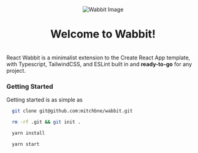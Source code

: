 <p align="center">
  <img src="https://i.ibb.co/GtnKZGp/wabbit.jpg" alt="Wabbit Image">
</p>
<h1 align="center">Welcome to Wabbit!</h1>
<br />
React Wabbit is a minimalist extension to the Create React App template, with Typescript, TailwindCSS, and ESLint built in and <b>ready-to-go</b> for any project.

### Getting Started

Getting started is as simple as 
```bash
  git clone git@github.com:mitchbne/wabbit.git

  rm -rf .git && git init .

  yarn install

  yarn start
```
